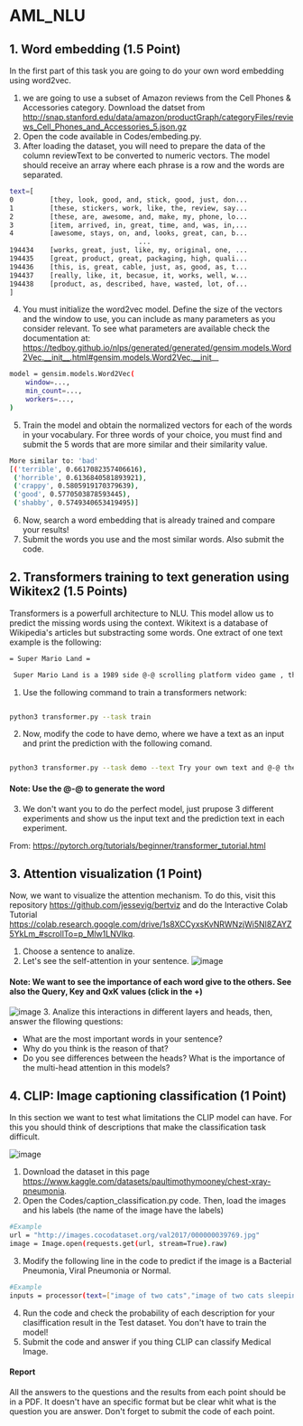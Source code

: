# AML_NLU

## 1. Word embedding (1.5 Point)
In the first part of this task you are going to do your own word embedding using word2vec.

1. we are going to use a subset of Amazon reviews from the Cell Phones & Accessories category. Download the datset from http://snap.stanford.edu/data/amazon/productGraph/categoryFiles/reviews_Cell_Phones_and_Accessories_5.json.gz
2. Open the code available in Codes/embeding.py. 
3. After loading the dataset, you will need to prepare the data of the column reviewText to be converted to numeric vectors. The model should receive an array where each phrase is a row and the words are separated.

```bash
text=[
0         [they, look, good, and, stick, good, just, don...
1         [these, stickers, work, like, the, review, say...
2         [these, are, awesome, and, make, my, phone, lo...
3         [item, arrived, in, great, time, and, was, in,...
4         [awesome, stays, on, and, looks, great, can, b...
                                ...                        
194434    [works, great, just, like, my, original, one, ...
194435    [great, product, great, packaging, high, quali...
194436    [this, is, great, cable, just, as, good, as, t...
194437    [really, like, it, becasue, it, works, well, w...
194438    [product, as, described, have, wasted, lot, of...
]
```
4. You must initialize the word2vec model. Define the size of the vectors and the window to use, you can include as many parameters as you consider relevant. To see what parameters are available check the documentation at: https://tedboy.github.io/nlps/generated/generated/gensim.models.Word2Vec.__init__.html#gensim.models.Word2Vec.__init__ 

```bash
model = gensim.models.Word2Vec(
    window=...,
    min_count=...,
    workers=...,
)
```
5. Train the model and obtain the normalized vectors for each of the words in your vocabulary. For three words of your choice, you must find and submit the 5 words that are more similar and their similarity value.

```bash
More similar to: 'bad'
[('terrible', 0.6617082357406616),
 ('horrible', 0.6136840581893921),
 ('crappy', 0.5805919170379639),
 ('good', 0.5770503878593445),
 ('shabby', 0.5749340653419495)]
``` 

6. Now, search a word embedding that is already trained and compare your results!
7. Submit the words you use and the most similar words. Also submit the code.

## 2. Transformers training to text generation using Wikitex2 (1.5 Points)

Transformers is a powerfull architecture to NLU. This model allow us to predict the missing words using the context. Wikitext is a database of Wikipedia's articles but substracting some words. One extract of one text example is the following:

```bash
= Super Mario Land =

 Super Mario Land is a 1989 side @-@ scrolling platform video game , the first in the Super Mario Land series , developed and published by Nintendo as a launch title for their Game Boy handheld game console . (...)
```

1. Use the following command to train a transformers network:

```bash

python3 transformer.py --task train

```

2. Now, modify the code to have demo, where we have a text as an input and print the prediction with the following comand.

```bash

python3 transformer.py --task demo --text Try your own text and @-@ the performance

```

#### Note: Use the @-@ to generate the word

3. We don't want you to do the perfect model, just prupose 3 different experiments and show us the input text and the prediction text in each experiment.

From: https://pytorch.org/tutorials/beginner/transformer_tutorial.html

## 3. Attention visualization (1 Point)

Now, we want to visualize the attention mechanism. To do this, visit this repository https://github.com/jessevig/bertviz and do the Interactive Colab Tutorial https://colab.research.google.com/drive/1s8XCCyxsKvNRWNzjWi5Nl8ZAYZ5YkLm_#scrollTo=p_Mlw1LNVIkq. 

1. Choose a sentence to analize.
2. Let's see the self-attention in your sentence.
 ![image](https://user-images.githubusercontent.com/98495468/187809182-826e373d-a57d-4604-b9cb-2ce79f257e5e.png)
#### Note: We want to see the importance of each word give to the others. See also the Query, Key and QxK values (click in the +)
 ![image](https://user-images.githubusercontent.com/98495468/187809410-9536b56a-bd6d-4516-aadd-aba6fcc968d2.png)
3. Analize this interactions in different layers and heads, then, answer the fllowing questions:
* What are the most important words in your sentence?
* Why do you think is the reason of that?
* Do you see differences between the heads? What is the importance of the multi-head attention in this models?

## 4. CLIP: Image captioning classification (1 Point)
In this section we want to test what limitations the CLIP model can have. For this you should think of descriptions that make the classification task difficult.

![image](https://user-images.githubusercontent.com/98495468/187804121-3107c28a-1fc8-47eb-8cf0-e8fb9721da4d.png)

1. Download the dataset in this page https://www.kaggle.com/datasets/paultimothymooney/chest-xray-pneumonia.
3. Open the Codes/caption_classification.py code. Then, load the images and his labels (the name of the image have the labels)

```bash
#Example
url = "http://images.cocodataset.org/val2017/000000039769.jpg"
image = Image.open(requests.get(url, stream=True).raw)
```
3. Modify the following line in the code to predict if the image is a Bacterial Pneumonia, Viral Pneumonia or Normal.

```bash
#Example
inputs = processor(text=["image of two cats","image of two cats sleeping"], images=image, return_tensors="pt", padding=True)
```

4. Run the code and check the probability of each description for your clasiffication result in the Test dataset. You don't have to train the model!
5. Submit the code and answer if you thing CLIP can classify Medical Image.

#### Report
All the answers to the questions and the results from each point should be in a PDF. It doesn't have an specific format but be clear whit what is the question you are answer. Don't forget to submit the code of each point.
